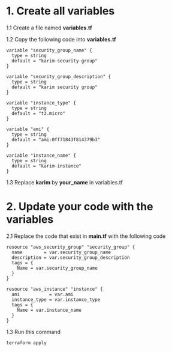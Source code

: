 # 1. Create all variables

1.1 Create a file named **variables.tf**

1.2 Copy the following code into **variables.tf**
```
variable "security_group_name" {
  type = string
  default = "karim-security-group"
}

variable "security_group_description" {
  type = string
  default = "karim security group"
}

variable "instance_type" {
  type = string
  default = "t3.micro"
}

variable "ami" {
  type = string
  default = "ami-0ff71843f814379b3"
}

variable "instance_name" {
  type = string
  default = "karim-instance"
}
```

1.3 Replace **karim** by **your_name** in variables.tf 

# 2. Update your code with the variables

2.1 Replace the code that exist in **main.tf** with the following code

```
resource "aws_security_group" "security_group" {
  name        = var.security_group_name
  description = var.security_group_description
  tags = {
    Name = var.security_group_name
  }
}

resource "aws_instance" "instance" {
  ami           = var.ami
  instance_type = var.instance_type
  tags = {
    Name = var.instance_name
  }
}
```
1.3 Run this command
```
terraform apply
```